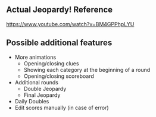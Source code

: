 ## Actual Jeopardy! Reference

https://www.youtube.com/watch?v=BM4GPPhpLYU

## Possible additional features

* More animations
	- Opening/closing clues
	- Showing each category at the beginning of a round
	- Opening/closing scoreboard
* Additional rounds
	- Double Jeopardy
	- Final Jeopardy
* Daily Doubles
* Edit scores manually (in case of error)
